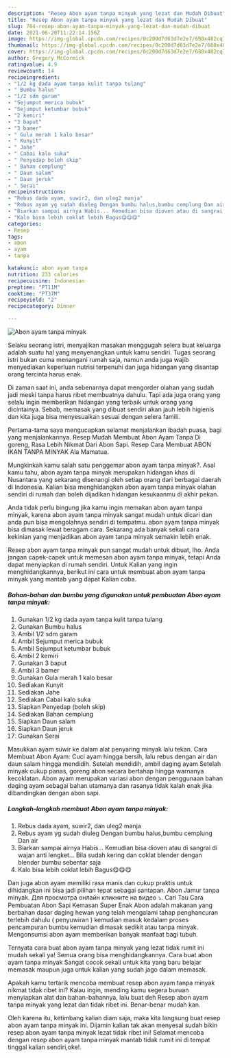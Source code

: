```yaml
---
description: "Resep Abon ayam tanpa minyak yang lezat dan Mudah Dibuat"
title: "Resep Abon ayam tanpa minyak yang lezat dan Mudah Dibuat"
slug: 704-resep-abon-ayam-tanpa-minyak-yang-lezat-dan-mudah-dibuat
date: 2021-06-20T11:22:14.156Z
image: https://img-global.cpcdn.com/recipes/0c200d7d63d7e2e7/680x482cq70/abon-ayam-tanpa-minyak-foto-resep-utama.jpg
thumbnail: https://img-global.cpcdn.com/recipes/0c200d7d63d7e2e7/680x482cq70/abon-ayam-tanpa-minyak-foto-resep-utama.jpg
cover: https://img-global.cpcdn.com/recipes/0c200d7d63d7e2e7/680x482cq70/abon-ayam-tanpa-minyak-foto-resep-utama.jpg
author: Gregory McCormick
ratingvalue: 4.9
reviewcount: 14
recipeingredient:
- "1/2 kg dada ayam tanpa kulit tanpa tulang"
- " Bumbu halus"
- "1/2 sdm garam"
- "Sejumput merica bubuk"
- "Sejumput ketumbar bubuk"
- "2 kemiri"
- "3 baput"
- "3 bamer"
- " Gula merah 1 kalo besar"
- " Kunyit"
- " Jahe"
- " Cabai kalo suka"
- " Penyedap boleh skip"
- " Bahan cemplung"
- " Daun salam"
- " Daun jeruk"
- " Serai"
recipeinstructions:
- "Rebus dada ayam, suwir2, dan uleg2 manja"
- "Rebus ayam yg sudah diuleg Dengan bumbu halus,bumbu cemplung Dan air"
- "Biarkan sampai airnya Habis... Kemudian bisa dioven atau di sangrai di wajan anti lengket... Bila sudah kering dan coklat blender dengan blender bumbu sebentar saja"
- "Kalo bisa lebih coklat lebih Bagus😋😋😋"
categories:
- Resep
tags:
- abon
- ayam
- tanpa

katakunci: abon ayam tanpa 
nutrition: 233 calories
recipecuisine: Indonesian
preptime: "PT11M"
cooktime: "PT37M"
recipeyield: "2"
recipecategory: Dinner

---
```



![Abon ayam tanpa minyak](https://img-global.cpcdn.com/recipes/0c200d7d63d7e2e7/680x482cq70/abon-ayam-tanpa-minyak-foto-resep-utama.jpg)

Selaku seorang istri, menyajikan masakan menggugah selera buat keluarga adalah suatu hal yang menyenangkan untuk kamu sendiri. Tugas seorang istri bukan cuma menangani rumah saja, namun anda juga wajib menyediakan keperluan nutrisi terpenuhi dan juga hidangan yang disantap orang tercinta harus enak.

Di zaman  saat ini, anda sebenarnya dapat mengorder olahan yang sudah jadi meski tanpa harus ribet membuatnya dahulu. Tapi ada juga orang yang selalu ingin memberikan hidangan yang terbaik untuk orang yang dicintainya. Sebab, memasak yang dibuat sendiri akan jauh lebih higienis dan kita juga bisa menyesuaikan sesuai dengan selera famili. 

Pertama-tama saya mengucapkan selamat menjalankan ibadah puasa, bagi yang menjalankannya. Resep Mudah Membuat Abon Ayam Tanpa Di goreng, Rasa Lebih Nikmat Dari Abon Sapi. Resep Cara Membuat ABON IKAN TANPA MINYAK Ala Mamatua.

Mungkinkah kamu salah satu penggemar abon ayam tanpa minyak?. Asal kamu tahu, abon ayam tanpa minyak merupakan hidangan khas di Nusantara yang sekarang disenangi oleh setiap orang dari berbagai daerah di Indonesia. Kalian bisa menghidangkan abon ayam tanpa minyak olahan sendiri di rumah dan boleh dijadikan hidangan kesukaanmu di akhir pekan.

Anda tidak perlu bingung jika kamu ingin memakan abon ayam tanpa minyak, karena abon ayam tanpa minyak sangat mudah untuk dicari dan anda pun bisa mengolahnya sendiri di tempatmu. abon ayam tanpa minyak bisa dimasak lewat beragam cara. Sekarang ada banyak sekali cara kekinian yang menjadikan abon ayam tanpa minyak semakin lebih enak.

Resep abon ayam tanpa minyak pun sangat mudah untuk dibuat, lho. Anda jangan capek-capek untuk memesan abon ayam tanpa minyak, tetapi Anda dapat menyiapkan di rumah sendiri. Untuk Kalian yang ingin menghidangkannya, berikut ini cara untuk membuat abon ayam tanpa minyak yang mantab yang dapat Kalian coba.

<!--inarticleads1-->

##### Bahan-bahan dan bumbu yang digunakan untuk pembuatan Abon ayam tanpa minyak:

1. Gunakan 1/2 kg dada ayam tanpa kulit tanpa tulang
1. Gunakan  Bumbu halus
1. Ambil 1/2 sdm garam
1. Ambil Sejumput merica bubuk
1. Ambil Sejumput ketumbar bubuk
1. Ambil 2 kemiri
1. Gunakan 3 baput
1. Ambil 3 bamer
1. Gunakan  Gula merah 1 kalo besar
1. Sediakan  Kunyit
1. Sediakan  Jahe
1. Sediakan  Cabai kalo suka
1. Siapkan  Penyedap (boleh skip)
1. Sediakan  Bahan cemplung
1. Siapkan  Daun salam
1. Siapkan  Daun jeruk
1. Gunakan  Serai


Masukkan ayam suwir ke dalam alat penyaring minyak lalu tekan. Cara Membuat Abon Ayam: Cuci ayam hingga bersih, lalu rebus dengan air dan daun salam hingga mendidih. Setelah mendidih, ambil daging ayam Setelah minyak cukup panas, goreng abon secara bertahap hingga warnanya kecoklatan. Abon ayam merupakan variasi abon dengan penggunaan bahan daging ayam sebagai bahan utamanya dan rasanya tidak kalah enak jika dibandingkan dengan abon sapi. 

<!--inarticleads2-->

##### Langkah-langkah membuat Abon ayam tanpa minyak:

1. Rebus dada ayam, suwir2, dan uleg2 manja
1. Rebus ayam yg sudah diuleg Dengan bumbu halus,bumbu cemplung Dan air
1. Biarkan sampai airnya Habis... Kemudian bisa dioven atau di sangrai di wajan anti lengket... Bila sudah kering dan coklat blender dengan blender bumbu sebentar saja
1. Kalo bisa lebih coklat lebih Bagus😋😋😋


Dan juga abon ayam memiliki rasa manis dan cukup praktis untuk dihidangkan ini bisa jadi pilihan tepat sebagai santapan. Abon Jamur tanpa minyak. Для просмотра онлайн кликните на видео ⤵. Cari Tau Cara Pembuatan Abon Sapi Kemasan Super Enak Abon adalah makanan yang berbahan dasar daging hewan yang telah mengalami tahap penghancuran terlebih dahulu ( penyuwiran ) kemudian masuk kedalam proses pencampuran bumbu kemudian dimasak sedikit atau tanpa minyak. Mengonsumsi abon ayam memberikan banyak manfaat bagi tubuh. 

Ternyata cara buat abon ayam tanpa minyak yang lezat tidak rumit ini mudah sekali ya! Semua orang bisa menghidangkannya. Cara buat abon ayam tanpa minyak Sangat cocok sekali untuk kita yang baru belajar memasak maupun juga untuk kalian yang sudah jago dalam memasak.

Apakah kamu tertarik mencoba membuat resep abon ayam tanpa minyak nikmat tidak ribet ini? Kalau ingin, mending kamu segera buruan menyiapkan alat dan bahan-bahannya, lalu buat deh Resep abon ayam tanpa minyak yang lezat dan tidak ribet ini. Benar-benar mudah kan. 

Oleh karena itu, ketimbang kalian diam saja, maka kita langsung buat resep abon ayam tanpa minyak ini. Dijamin kalian tak akan menyesal sudah bikin resep abon ayam tanpa minyak lezat tidak ribet ini! Selamat mencoba dengan resep abon ayam tanpa minyak mantab tidak rumit ini di tempat tinggal kalian sendiri,oke!.

